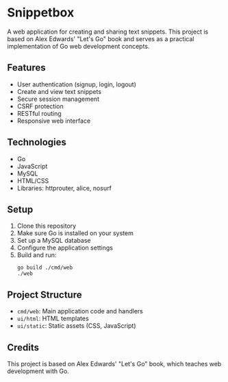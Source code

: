 # Snippetbox

A web application for creating and sharing text snippets. This project is based on Alex Edwards' "Let's Go" book and serves as a practical implementation of Go web development concepts.

## Features

- User authentication (signup, login, logout)
- Create and view text snippets
- Secure session management
- CSRF protection
- RESTful routing
- Responsive web interface

## Technologies

- Go
- JavaScript
- MySQL
- HTML/CSS
- Libraries: httprouter, alice, nosurf

## Setup

1. Clone this repository
2. Make sure Go is installed on your system
3. Set up a MySQL database
4. Configure the application settings
5. Build and run:
   ```
   go build ./cmd/web
   ./web
   ```

## Project Structure

- `cmd/web`: Main application code and handlers
- `ui/html`: HTML templates
- `ui/static`: Static assets (CSS, JavaScript)

## Credits

This project is based on Alex Edwards' "Let's Go" book, which teaches web development with Go.